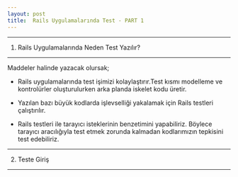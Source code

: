 ```yaml
---
layout: post
title:  Rails Uygulamalarında Test - PART 1
---
```

---
  1) Rails Uygulamalarında Neden Test Yazılır?
---
Maddeler halinde yazacak olursak;
   - Rails uygulamalarında test işimizi kolaylaştırır.Test kısmı modelleme ve kontrolürler oluşturulurken arka planda iskelet kodu üretir.

   - Yazılan bazı büyük kodlarda işlevselliği yakalamak için Rails testleri çalıştırılır.

   - Rails testleri ile tarayıcı isteklerinin benzetimini yapabiliriz. Böylece tarayıcı aracılığıyla test etmek zorunda kalmadan kodlarımızın tepkisini test edebiliriz. 

---
  2) Teste Giriş
---
  
